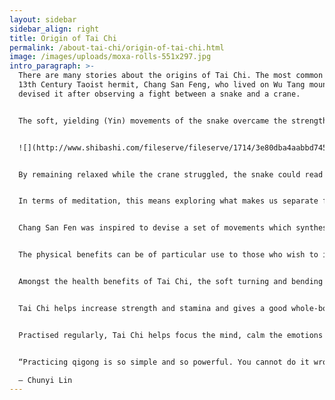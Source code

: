 ```yaml
---
layout: sidebar
sidebar_align: right
title: Origin of Tai Chi
permalink: /about-tai-chi/origin-of-tai-chi.html
image: /images/uploads/moxa-rolls-551x297.jpg
intro_paragraph: >-
  There are many stories about the origins of Tai Chi. The most common is that a
  13th Century Taoist hermit, Chang San Feng, who lived on Wu Tang mountain,
  devised it after observing a fight between a snake and a crane.


  The soft, yielding (Yin) movements of the snake overcame the strength and direct force of the crane's attack with its beak and wings (Yang).


  ![](http://www.shibashi.com/fileserve/fileserve/1714/3e80dba4aabbd745c0f7d226427909453ec68284/index.html)


  By remaining relaxed while the crane struggled, the snake could read the movements of the bird, and move naturally to avoid the attack.


  In terms of meditation, this means exploring what makes us separate from other beings; what takes us away from harmony and tempts us to use force to overcome obstacles.


  Chang San Fen was inspired to devise a set of movements which synthesised the efficiency of the martial arts with meditation, movements and relaxation for mind, body and spirit.


  The physical benefits can be of particular use to those who wish to improve their performance in all kinds of Sports.  Body-Mind work is being used increasingly as an aid to maximising co-ordination and efficient movement in Sports. Tai Chi is essentially slow and meditative but there is evidence that dropping the 'Thinking Mind' helps athletes to improve performance.


  Amongst the health benefits of Tai Chi, the soft turning and bending of the body gives the internal organs a gentle massage, encouraging them to function efficiently.


  Tai Chi helps increase strength and stamina and gives a good whole-body work-out.


  Practised regularly, Tai Chi helps focus the mind, calm the emotions and relax the body


  “Practicing qigong is so simple and so powerful. You cannot do it wrong. You can only do it good, better, or best.”\

  – Chunyi Lin
---
```

